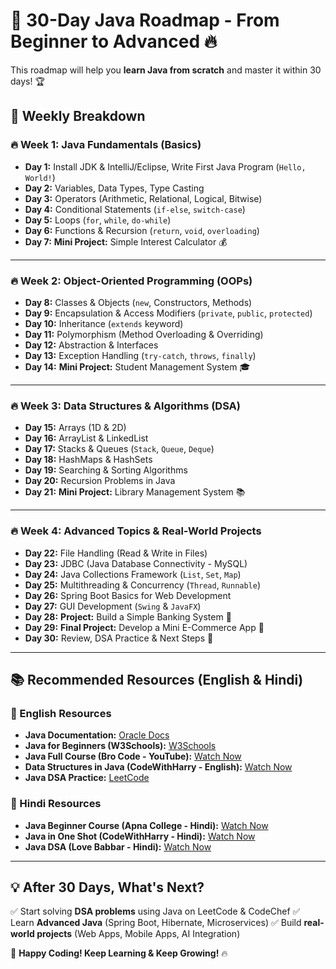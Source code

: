 # 🚀 30-Day Java Roadmap - From Beginner to Advanced 🔥

This roadmap will help you **learn Java from scratch** and master it within 30 days! 🏆

## 📅 Weekly Breakdown

### 🔥 Week 1: Java Fundamentals (Basics)
- **Day 1:** Install JDK & IntelliJ/Eclipse, Write First Java Program (`Hello, World!`)
- **Day 2:** Variables, Data Types, Type Casting
- **Day 3:** Operators (Arithmetic, Relational, Logical, Bitwise)
- **Day 4:** Conditional Statements (`if-else`, `switch-case`)
- **Day 5:** Loops (`for`, `while`, `do-while`)
- **Day 6:** Functions & Recursion (`return`, `void`, `overloading`)
- **Day 7:** **Mini Project:** Simple Interest Calculator 💰

---

### 🔥 Week 2: Object-Oriented Programming (OOPs)
- **Day 8:** Classes & Objects (`new`, Constructors, Methods)
- **Day 9:** Encapsulation & Access Modifiers (`private`, `public`, `protected`)
- **Day 10:** Inheritance (`extends` keyword)
- **Day 11:** Polymorphism (Method Overloading & Overriding)
- **Day 12:** Abstraction & Interfaces
- **Day 13:** Exception Handling (`try-catch`, `throws`, `finally`)
- **Day 14:** **Mini Project:** Student Management System 🎓

---

### 🔥 Week 3: Data Structures & Algorithms (DSA)
- **Day 15:** Arrays (1D & 2D)
- **Day 16:** ArrayList & LinkedList
- **Day 17:** Stacks & Queues (`Stack`, `Queue`, `Deque`)
- **Day 18:** HashMaps & HashSets
- **Day 19:** Searching & Sorting Algorithms
- **Day 20:** Recursion Problems in Java
- **Day 21:** **Mini Project:** Library Management System 📚

---

### 🔥 Week 4: Advanced Topics & Real-World Projects
- **Day 22:** File Handling (Read & Write in Files)
- **Day 23:** JDBC (Java Database Connectivity - MySQL)
- **Day 24:** Java Collections Framework (`List`, `Set`, `Map`)
- **Day 25:** Multithreading & Concurrency (`Thread`, `Runnable`)
- **Day 26:** Spring Boot Basics for Web Development
- **Day 27:** GUI Development (`Swing` & `JavaFX`)
- **Day 28:** **Project:** Build a Simple Banking System 🏦
- **Day 29:** **Final Project:** Develop a Mini E-Commerce App 🛒
- **Day 30:** Review, DSA Practice & Next Steps 🚀

---

## 📚 Recommended Resources (English & Hindi)

### 📖 English Resources
- **Java Documentation:** [Oracle Docs](https://docs.oracle.com/javase/tutorial/)
- **Java for Beginners (W3Schools):** [W3Schools](https://www.w3schools.com/java/)
- **Java Full Course (Bro Code - YouTube):** [Watch Now](https://www.youtube.com/watch?v=xk4_1vDrzzo)
- **Data Structures in Java (CodeWithHarry - English):** [Watch Now](https://www.youtube.com/watch?v=KkMdJ7cDqVQ)
- **Java DSA Practice:** [LeetCode](https://leetcode.com/)

### 📖 Hindi Resources
- **Java Beginner Course (Apna College - Hindi):** [Watch Now](https://www.youtube.com/watch?v=ntLJmHOJ0ME)
- **Java in One Shot (CodeWithHarry - Hindi):** [Watch Now](https://www.youtube.com/watch?v=UmnCZ7-9yDY)
- **Java DSA (Love Babbar - Hindi):** [Watch Now](https://www.youtube.com/playlist?list=PLDzeHZWIZsTqBmRGnsCOGNDG5FY0G04Td)

---

## 💡 After 30 Days, What's Next?
✅ Start solving **DSA problems** using Java on LeetCode & CodeChef
✅ Learn **Advanced Java** (Spring Boot, Hibernate, Microservices)
✅ Build **real-world projects** (Web Apps, Mobile Apps, AI Integration)

🚀 **Happy Coding! Keep Learning & Keep Growing!** 🔥
